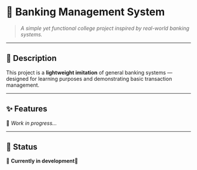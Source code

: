 # 🏦 Banking Management System

> *A simple yet functional college project inspired by real-world banking systems.*

---

## 📜 Description

This project is a **lightweight imitation** of general banking systems — designed for learning purposes and demonstrating basic transaction management.

---

## ✨ Features

🚧 *Work in progress...*

---

## 📌 Status

🔄 **Currently in development**🔄
